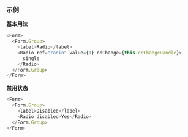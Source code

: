 ### 示例

**基本用法**

```js
<Form>
  <Form.Group>
    <label>Radio</label>
    <Radio ref="radio" value={1} onChange={this.onChangeHandle}>
      single
    </Radio>
  </Form.Group>
</Form>
```

**禁用状态**

```js
<Form>
  <Form.Group>
    <label>Disabled</label>
    <Radio disabled>Yes</Radio>
  </Form.Group>
</Form>
```
